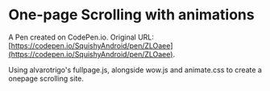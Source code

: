# One-page Scrolling with animations

A Pen created on CodePen.io. Original URL: [https://codepen.io/SquishyAndroid/pen/ZLOaee](https://codepen.io/SquishyAndroid/pen/ZLOaee).

Using alvarotrigo's fullpage.js, alongside wow.js and animate.css to create a onepage scrolling site.